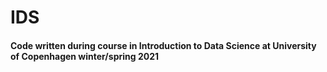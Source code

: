# IDS
#### Code written during course in Introduction to Data Science at University of Copenhagen winter/spring 2021
